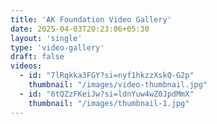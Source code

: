 ```yaml
---
title: 'AK Foundation Video Gallery'
date: 2025-04-03T20:23:06+05:30
layout: 'single'
type: 'video-gallery'
draft: false
videos:
  - id: "7lRqkka3FGY?si=nyf1hkzzXskQ-G2p"
    thumbnail: "/images/video-thumbnail.jpg"
  - id: "6tQZzFKeiJw?si=ldnYuw4wZ0JpdMmX"
    thumbnail: "/images/thumbnail-1.jpg"
---
```

